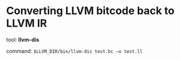 # Converting LLVM bitcode back to LLVM IR

tool: **llvm-dis**

command: `$LLVM_DIR/bin/llvm-dis test.bc –o test.ll`



